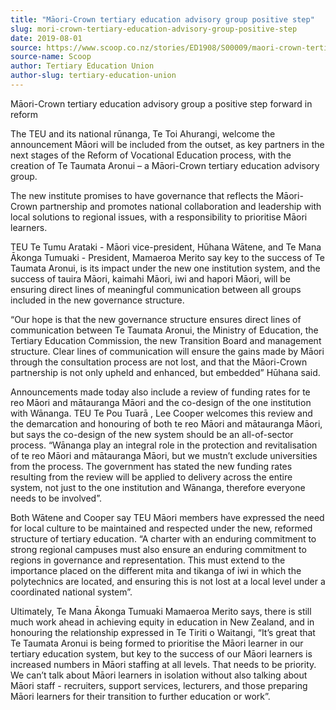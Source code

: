 ```yaml
---
title: "Māori-Crown tertiary education advisory group positive step"
slug: mori-crown-tertiary-education-advisory-group-positive-step
date: 2019-08-01
source: https://www.scoop.co.nz/stories/ED1908/S00009/maori-crown-tertiary-education-advisory-group-positive-step.htm
source-name: Scoop
author: Tertiary Education Union
author-slug: tertiary-education-union
---
```


<p>Māori-Crown tertiary education advisory group a positive
step forward in reform</p>

<p>The TEU and its national
rūnanga, Te Toi Ahurangi, welcome the announcement Māori
will be included from the outset, as key partners in the
next stages of the Reform of Vocational Education process,
with the creation of Te Taumata Aronui – a Māori-Crown
tertiary education advisory group.</p>

<p>The new institute
promises to have governance that reflects the Māori-Crown
partnership and promotes national collaboration and
leadership with local solutions to regional issues, with a
responsibility to prioritise Māori learners.</p>

<p>TEU Te
Tumu Arataki - Māori vice-president, Hūhana Wātene, and
Te Mana Ākonga Tumuaki - President, Mamaeroa Merito say key
to the success of Te Taumata Aronui, is its impact under the
new one institution system, and the success of tauira
Māori, kaimahi Māori, iwi and hapori Māori, will be
ensuring direct lines of meaningful communication between
all groups included in the new governance structure.</p>

<p>“Our hope is that the new governance structure ensures
direct lines of communication between Te Taumata Aronui, the
Ministry of Education, the Tertiary Education Commission,
the new Transition Board and management structure. Clear
lines of communication will ensure the gains made by Māori
through the consultation process are not lost, and that the
Māori-Crown partnership is not only upheld and enhanced,
but embedded” Hūhana said.</p>

<p>Announcements made
today also include a review of funding rates for te reo
Māori and mātauranga Māori and the co-design of the one
institution with Wānanga. TEU Te Pou Tuarā , Lee Cooper
welcomes this review and the demarcation and honouring of
both te reo Māori and mātauranga Māori, but says the
co-design of the new system should be an all-of-sector
process. “Wānanga play an integral role in the protection
and revitalisation of te reo Māori and mātauranga Māori,
but we mustn’t exclude universities from the process. The
government has stated the new funding rates resulting from
the review will be applied to delivery across the entire
system, not just to the one institution and Wānanga,
therefore everyone needs to be involved”.<p>

<p>Both
Wātene and Cooper say TEU Māori members have expressed the
need for local culture to be maintained and respected under
the new, reformed structure of tertiary education. “A
charter with an enduring commitment to strong regional
campuses must also ensure an enduring commitment to regions
in governance and representation. This must extend to the
importance placed on the different mita and tikanga of iwi
in which the polytechnics are located, and ensuring this is
not lost at a local level under a coordinated national
system”.</p>

<p>Ultimately, Te Mana Ākonga Tumuaki
Mamaeroa Merito says, there is still much work ahead in
achieving equity in education in New Zealand, and in
honouring the relationship expressed in Te Tiriti o
Waitangi, “It’s great that Te Taumata Aronui is being
formed to prioritise the Māori learner in our tertiary
education system, but key to the success of our Māori
learners is increased numbers in Māori staffing at all
levels. That needs to be priority. We can’t talk about
Māori learners in isolation without also talking about
Māori staff - recruiters, support services, lecturers, and
those preparing Māori learners for their transition to
further education or work”.<br><p>

<p></p>